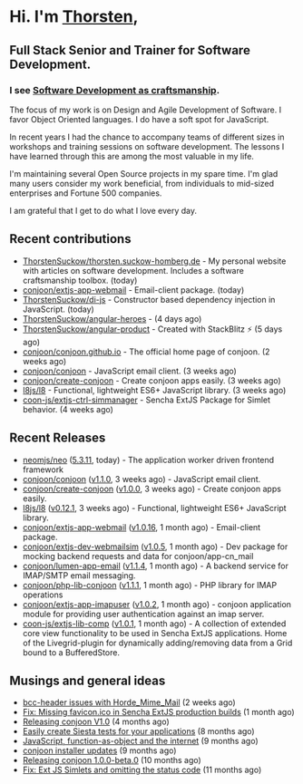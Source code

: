 # Hi. I'm [Thorsten](https://thorsten.suckow-homberg.de/about),
## Full Stack Senior and Trainer for Software Development.

### I see [Software Development as craftsmanship](https://thorsten.suckow-homberg.de/docs/articles/software-craftsmanship/).

The focus of my work is on Design and Agile Development of Software.
I favor Object Oriented languages. I do have a soft spot for JavaScript.

In recent years I had the chance to accompany teams of different sizes in workshops and training sessions on software development. The lessons I have learned through this are among the most valuable in my life.

I'm maintaining several Open Source projects in my spare time. I'm glad many users consider my work beneficial, from individuals to mid-sized enterprises and Fortune 500 companies.

I am grateful that I get to do what I love every day.


## Recent contributions

- [ThorstenSuckow/thorsten.suckow-homberg.de](https://github.com/ThorstenSuckow/thorsten.suckow-homberg.de) - My personal website with articles on software development. Includes a software craftsmanship toolbox. (today)
- [conjoon/extjs-app-webmail](https://github.com/conjoon/extjs-app-webmail) - Email-client package. (today)
- [ThorstenSuckow/di-js](https://github.com/ThorstenSuckow/di-js) - Constructor based dependency injection in JavaScript. (today)
- [ThorstenSuckow/angular-heroes](https://github.com/ThorstenSuckow/angular-heroes) -  (4 days ago)
- [ThorstenSuckow/angular-product](https://github.com/ThorstenSuckow/angular-product) - Created with StackBlitz ⚡️ (5 days ago)
- [conjoon/conjoon.github.io](https://github.com/conjoon/conjoon.github.io) - The official home page of conjoon. (2 weeks ago)
- [conjoon/conjoon](https://github.com/conjoon/conjoon) - JavaScript email client.  (3 weeks ago)
- [conjoon/create-conjoon](https://github.com/conjoon/create-conjoon) - Create conjoon apps easily. (3 weeks ago)
- [l8js/l8](https://github.com/l8js/l8) - Functional, lightweight ES6&#43; JavaScript library. (3 weeks ago)
- [coon-js/extjs-ctrl-simmanager](https://github.com/coon-js/extjs-ctrl-simmanager) - Sencha ExtJS Package for Simlet behavior. (4 weeks ago)


## Recent Releases

- [neomjs/neo](https://github.com/neomjs/neo) ([5.3.11](https://github.com/neomjs/neo/releases/tag/5.3.11), today) - The application worker driven frontend framework
- [conjoon/conjoon](https://github.com/conjoon/conjoon) ([v1.1.0](https://github.com/conjoon/conjoon/releases/tag/v1.1.0), 3 weeks ago) - JavaScript email client. 
- [conjoon/create-conjoon](https://github.com/conjoon/create-conjoon) ([v1.0.0](https://github.com/conjoon/create-conjoon/releases/tag/v1.0.0), 3 weeks ago) - Create conjoon apps easily.
- [l8js/l8](https://github.com/l8js/l8) ([v0.12.1](https://github.com/l8js/l8/releases/tag/v0.12.1), 3 weeks ago) - Functional, lightweight ES6&#43; JavaScript library.
- [conjoon/extjs-app-webmail](https://github.com/conjoon/extjs-app-webmail) ([v1.0.16](https://github.com/conjoon/extjs-app-webmail/releases/tag/v1.0.16), 1 month ago) - Email-client package.
- [conjoon/extjs-dev-webmailsim](https://github.com/conjoon/extjs-dev-webmailsim) ([v1.0.5](https://github.com/conjoon/extjs-dev-webmailsim/releases/tag/v1.0.5), 1 month ago) - Dev package for mocking backend requests and data for conjoon/app-cn_mail
- [conjoon/lumen-app-email](https://github.com/conjoon/lumen-app-email) ([v1.1.4](https://github.com/conjoon/lumen-app-email/releases/tag/v1.1.4), 1 month ago) - A backend service for IMAP/SMTP email messaging.
- [conjoon/php-lib-conjoon](https://github.com/conjoon/php-lib-conjoon) ([v1.1.1](https://github.com/conjoon/php-lib-conjoon/releases/tag/v1.1.1), 1 month ago) - PHP library for IMAP operations
- [conjoon/extjs-app-imapuser](https://github.com/conjoon/extjs-app-imapuser) ([v1.0.2](https://github.com/conjoon/extjs-app-imapuser/releases/tag/v1.0.2), 1 month ago) - conjoon application module for providing user authentication against an imap server.
- [coon-js/extjs-lib-comp](https://github.com/coon-js/extjs-lib-comp) ([v1.0.1](https://github.com/coon-js/extjs-lib-comp/releases/tag/v1.0.1), 1 month ago) - A collection of extended core view functionality to be used in Sencha ExtJS applications. Home of the Livegrid-plugin for dynamically adding/removing data from a Grid bound to a BufferedStore.

## Musings and general ideas

- [bcc-header issues with Horde_Mime_Mail](https://thorsten.suckow-homberg.de/blog/2023/03/20/horde-mail-ignores-bcc) (2 weeks ago)
- [Fix: Missing favicon.ico in Sencha ExtJS production builds](https://thorsten.suckow-homberg.de/blog/2023/02/19/fix-missing-favicon-in-extjs) (1 month ago)
- [Releasing conjoon V1.0](https://thorsten.suckow-homberg.de/blog/Releasing-conjoon-V1.0) (4 months ago)
- [Easily create Siesta tests for your applications](https://thorsten.suckow-homberg.de/blog/2022/07/15/easily-create-siesta-tests-for-your-application) (8 months ago)
- [JavaScript, function-as-object and the internet](https://thorsten.suckow-homberg.de/blog/2022/06/14/javascript-function-as-object-and-the-internet) (9 months ago)
- [conjoon installer updates](https://thorsten.suckow-homberg.de/blog/2022/06/08/conjoon-installer-updates) (9 months ago)
- [Releasing conjoon 1.0.0-beta.0](https://thorsten.suckow-homberg.de/blog/2022/06/07/releasing-conjoon-1-0-0-beta) (10 months ago)
- [Fix: Ext JS Simlets and omitting the status code](https://thorsten.suckow-homberg.de/blog/2022/04/15/extjs-simlets-and-omitting-the-status-code) (11 months ago)
